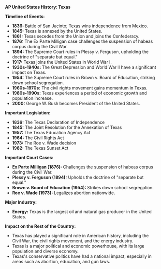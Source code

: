 **AP United States History: Texas**

**Timeline of Events:**

* **1836:** Battle of San Jacinto; Texas wins independence from Mexico.
* **1845:** Texas is annexed by the United States.
* **1861:** Texas secedes from the Union and joins the Confederacy.
* **1876:** The Ex Parte Milligan case challenges the suspension of habeas corpus during the Civil War.
* **1894:** The Supreme Court rules in Plessy v. Ferguson, upholding the doctrine of "separate but equal."
* **1917:** Texas joins the United States in World War I.
* **1930s-1940s:** The Great Depression and World War II have a significant impact on Texas.
* **1954:** The Supreme Court rules in Brown v. Board of Education, striking down school segregation.
* **1960s-1970s:** The civil rights movement gains momentum in Texas.
* **1980s-1990s:** Texas experiences a period of economic growth and population increase.
* **2000:** George W. Bush becomes President of the United States.

**Important Legislation:**

* **1836:** The Texas Declaration of Independence
* **1845:** The Joint Resolution for the Annexation of Texas
* **1957:** The Texas Education Agency Act
* **1964:** The Civil Rights Act
* **1973:** The Roe v. Wade decision
* **1982:** The Texas Sunset Act

**Important Court Cases:**

* **Ex Parte Milligan (1876):** Challenges the suspension of habeas corpus during the Civil War.
* **Plessy v. Ferguson (1894):** Upholds the doctrine of "separate but equal."
* **Brown v. Board of Education (1954):** Strikes down school segregation.
* **Roe v. Wade (1973):** Legalizes abortion nationwide.

**Major Industry:**

* **Energy:** Texas is the largest oil and natural gas producer in the United States.

**Impact on the Rest of the Country:**

* Texas has played a significant role in American history, including the Civil War, the civil rights movement, and the energy industry.
* Texas is a major political and economic powerhouse, with its large population and diverse economy.
* Texas's conservative politics have had a national impact, especially in areas such as abortion, education, and gun laws.